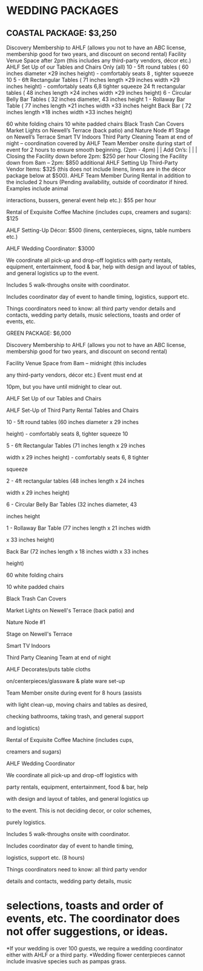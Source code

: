 # WEDDING PACKAGES 

## COASTAL PACKAGE: \$3,250

Discovery Membership to AHLF (allows you not to have an ABC license, membership good for two years, and discount on second rental)
Facility Venue Space after 2pm (this includes any third-party vendors, décor etc.)
AHLF Set Up of our Tables and Chairs Only (all)
10 - 5ft round tables ( 60 inches diameter $\times 29$ inches
height) - comfortably seats 8 , tighter squeeze 10
5 - 6ft Rectangular Tables ( 71 inches length $\times 29$ inches width $\times 29$ inches height) - comfortably seats 6,8 tighter squeeze
24 ft rectangular tables ( 48 inches length $\times 24$ inches width $\times 29$ inches height)
6 - Circular Belly Bar Tables ( 32 inches diameter, 43 inches height
1 - Rollaway Bar Table ( 77 inches length $\times 21$ inches width $\times 33$ inches height
Back Bar ( 72 inches length $\times 18$ inches width $\times 33$ inches height)



60 white folding chairs
10 white padded chairs
Black Trash Can Covers
Market Lights on Newell’s Terrace (back patio) and Nature Node #1
Stage on Newell’s Terrace
Smart TV Indoors
Third Party Cleaning Team at end of night – coordination covered by AHLF
Team Member onsite during start of event for 2 hours to ensure smooth beginning. (2pm - 4pm) |
| Add On’s: |
| | Closing the Facility down before 2pm: $250 per hour
Closing the Facility down from 8am – 2pm: $850 additional
AHLF Setting Up Third-Party Vendor Items: $325 (this does not include linens, linens are in the décor package below at $500).
AHLF Team Member During Rental in addition to the included 2 hours (Pending availability, outside of coordinator if hired. Examples include animal



interactions, bussers, general event help etc.): $55 per hour

Rental of Exquisite Coffee Machine (includes cups, creamers and sugars): $125

AHLF Setting-Up Décor: $500 (linens, centerpieces, signs, table numbers etc.)

AHLF Wedding Coordinator: $3000

We coordinate all pick-up and drop-off logistics with party rentals, equipment, entertainment, food & bar, help with design and layout of tables, and general logistics up to the event.

Includes 5 walk-throughs onsite with coordinator.

Includes coordinator day of event to handle timing, logistics, support etc.

Things coordinators need to know: all third party vendor details and contacts, wedding party details, music selections, toasts and order of events, etc.

GREEN PACKAGE: $6,000

Discovery Membership to AHLF (allows you not to have an ABC license, membership good for two years, and discount on second rental)



Facility Venue Space from 8am – midnight (this includes

any third-party vendors, décor etc.) Event must end at

10pm, but you have until midnight to clear out.

AHLF Set Up of our Tables and Chairs

AHLF Set-Up of Third Party Rental Tables and Chairs

10 - 5ft round tables (60 inches diameter x 29 inches

height) - comfortably seats 8, tighter squeeze 10

5 - 6ft Rectangular Tables (71 inches length x 29 inches

width x 29 inches height) - comfortably seats 6, 8 tighter

squeeze

2 - 4ft rectangular tables (48 inches length x 24 inches

width x 29 inches height)

6 - Circular Belly Bar Tables (32 inches diameter, 43

inches height

1 - Rollaway Bar Table (77 inches length x 21 inches width

x 33 inches height)

Back Bar (72 inches length x 18 inches width x 33 inches

height)

60 white folding chairs

10 white padded chairs

Black Trash Can Covers

Market Lights on Newell's Terrace (back patio) and

Nature Node #1



Stage on Newell's Terrace

Smart TV Indoors

Third Party Cleaning Team at end of night

AHLF Decorates/puts table cloths

on/centerpieces/glassware & plate ware set-up

Team Member onsite during event for 8 hours (assists

with light clean-up, moving chairs and tables as desired,

checking bathrooms, taking trash, and general support

and logistics)

Rental of Exquisite Coffee Machine (includes cups,

creamers and sugars)

AHLF Wedding Coordinator

We coordinate all pick-up and drop-off logistics with

party rentals, equipment, entertainment, food & bar, help

with design and layout of tables, and general logistics up

to the event. This is not deciding decor, or color schemes,

purely logistics.

Includes 5 walk-throughs onsite with coordinator.

Includes coordinator day of event to handle timing,

logistics, support etc. (8 hours)

Things coordinators need to know: all third party vendor

details and contacts, wedding party details, music

# selections, toasts and order of events, etc. The coordinator does not offer suggestions, or ideas. 

*If your wedding is over 100 guests, we require a wedding coordinator either with AHLF or a third party.
*Wedding flower centerpieces cannot include invasive species such as pampas grass.